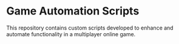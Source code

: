 # Game Automation Scripts
This repository contains custom scripts developed to enhance and automate functionality in a multiplayer online game.
